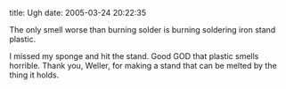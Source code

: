 title: Ugh
date: 2005-03-24 20:22:35

The only smell worse than burning solder is burning soldering iron stand plastic.

I missed my sponge and hit the stand. Good GOD that plastic smells horrible. Thank you, Weller, for making a stand that can be melted by the thing it holds.
